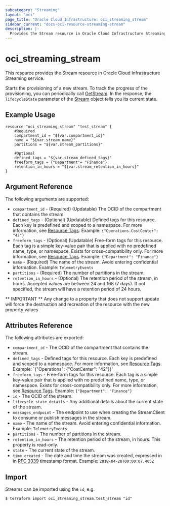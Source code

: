 ```yaml
---
subcategory: "Streaming"
layout: "oci"
page_title: "Oracle Cloud Infrastructure: oci_streaming_stream"
sidebar_current: "docs-oci-resource-streaming-stream"
description: |-
  Provides the Stream resource in Oracle Cloud Infrastructure Streaming service
---
```


# oci_streaming_stream
This resource provides the Stream resource in Oracle Cloud Infrastructure Streaming service.

Starts the provisioning of a new stream.
To track the progress of the provisioning, you can periodically call [GetStream](https://docs.cloud.oracle.com/iaas/api/#/en/streaming/20180418/Stream/GetStream).
In the response, the `lifecycleState` parameter of the [Stream](https://docs.cloud.oracle.com/iaas/api/#/en/streaming/20180418/Stream/) object tells you its current state.


## Example Usage

```hcl
resource "oci_streaming_stream" "test_stream" {
	#Required
	compartment_id = "${var.compartment_id}"
	name = "${var.stream_name}"
	partitions = "${var.stream_partitions}"

	#Optional
	defined_tags = "${var.stream_defined_tags}"
	freeform_tags = {"Department"= "Finance"}
	retention_in_hours = "${var.stream_retention_in_hours}"
}
```

## Argument Reference

The following arguments are supported:

* `compartment_id` - (Required) (Updatable) The OCID of the compartment that contains the stream.
* `defined_tags` - (Optional) (Updatable) Defined tags for this resource. Each key is predefined and scoped to a namespace. For more information, see [Resource Tags](https://docs.cloud.oracle.com/iaas/Content/General/Concepts/resourcetags.htm).  Example: `{"Operations.CostCenter": "42"}` 
* `freeform_tags` - (Optional) (Updatable) Free-form tags for this resource. Each tag is a simple key-value pair that is applied with no predefined name, type, or namespace. Exists for cross-compatibility only. For more information, see [Resource Tags](https://docs.cloud.oracle.com/iaas/Content/General/Concepts/resourcetags.htm).  Example: `{"Department": "Finance"}` 
* `name` - (Required) The name of the stream. Avoid entering confidential information.  Example: `TelemetryEvents` 
* `partitions` - (Required) The number of partitions in the stream.
* `retention_in_hours` - (Optional) The retention period of the stream, in hours. Accepted values are between 24 and 168 (7 days). If not specified, the stream will have a retention period of 24 hours. 


** IMPORTANT **
Any change to a property that does not support update will force the destruction and recreation of the resource with the new property values

## Attributes Reference

The following attributes are exported:

* `compartment_id` - The OCID of the compartment that contains the stream.
* `defined_tags` - Defined tags for this resource. Each key is predefined and scoped to a namespace. For more information, see [Resource Tags](https://docs.cloud.oracle.com/iaas/Content/General/Concepts/resourcetags.htm).  Example: `{"Operations": {"CostCenter": "42"}}' 
* `freeform_tags` - Free-form tags for this resource. Each tag is a simple key-value pair that is applied with no predefined name, type, or namespace. Exists for cross-compatibility only. For more information, see [Resource Tags](https://docs.cloud.oracle.com/iaas/Content/General/Concepts/resourcetags.htm).  Example: `{"Department": "Finance"}` 
* `id` - The OCID of the stream.
* `lifecycle_state_details` - Any additional details about the current state of the stream.
* `messages_endpoint` - The endpoint to use when creating the StreamClient to consume or publish messages in the stream.
* `name` - The name of the stream. Avoid entering confidential information.  Example: `TelemetryEvents` 
* `partitions` - The number of partitions in the stream.
* `retention_in_hours` - The retention period of the stream, in hours. This property is read-only.
* `state` - The current state of the stream.
* `time_created` - The date and time the stream was created, expressed in in [RFC 3339](https://tools.ietf.org/rfc/rfc3339) timestamp format.  Example: `2018-04-20T00:00:07.405Z` 

## Import

Streams can be imported using the `id`, e.g.

```
$ terraform import oci_streaming_stream.test_stream "id"
```

